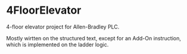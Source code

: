 # 4FloorElevator
4-floor elevator project for Allen-Bradley PLC.

Mostly wirtten on the structured text, except for an Add-On instruction, 
which is implemented on the ladder logic.
